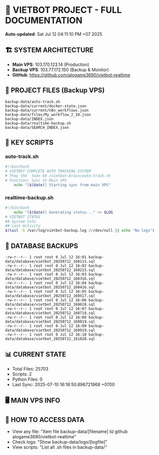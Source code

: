 # 🤖 VIETBOT PROJECT - FULL DOCUMENTATION
**Auto-updated**: Sat Jul 12 04:11:10 PM +07 2025

## 🏗️ SYSTEM ARCHITECTURE
- **Main VPS**: 103.170.123.14 (Production)
- **Backup VPS**: 103.77.172.150 (Backup & Monitor)
- **GitHub**: https://github.com/alogame3690/vietbot-realtime

## 📁 PROJECT FILES (Backup VPS)
```
backup-data/auto-track.sh
backup-data/current/docker-state.json
backup-data/current/n8n_workflows.json
backup-data/files/My_workflow_2_10.json
backup-data/INDEX.json
backup-data/realtime-backup.sh
backup-data/SEARCH_INDEX.json
```

## 🔧 KEY SCRIPTS
### auto-track.sh
```bash
#!/bin/bash
# VIETBOT COMPLETE AUTO TRACKING SYSTEM
# Thay thế toàn bộ /vietbot-brain/auto-track.sh
# Function: Sync từ Main VPS
    echo "[$(date)] Starting sync from main VPS"
```
### realtime-backup.sh
```bash
#!/bin/bash
    echo "[$(date)] Generating status..." >> $LOG
# VIETBOT STATUS
## System Info
## Last Activity
$(tail -5 /var/log/vietbot-backup.log 2>/dev/null || echo "No logs")
```

## 💾 DATABASE BACKUPS
```
-rw-r--r-- 1 root root 0 Jul 12 16:01 backup-data/database/vietbot_20250712_160115.sql
-rw-r--r-- 1 root root 0 Jul 12 16:02 backup-data/database/vietbot_20250712_160215.sql
-rw-r--r-- 1 root root 0 Jul 12 16:03 backup-data/database/vietbot_20250712_160316.sql
-rw-r--r-- 1 root root 0 Jul 12 16:04 backup-data/database/vietbot_20250712_160416.sql
-rw-r--r-- 1 root root 0 Jul 12 16:05 backup-data/database/vietbot_20250712_160517.sql
-rw-r--r-- 1 root root 0 Jul 12 16:06 backup-data/database/vietbot_20250712_160618.sql
-rw-r--r-- 1 root root 0 Jul 12 16:07 backup-data/database/vietbot_20250712_160718.sql
-rw-r--r-- 1 root root 0 Jul 12 16:08 backup-data/database/vietbot_20250712_160819.sql
-rw-r--r-- 1 root root 0 Jul 12 16:09 backup-data/database/vietbot_20250712_160919.sql
-rw-r--r-- 1 root root 0 Jul 12 16:10 backup-data/database/vietbot_20250712_161020.sql
```

## 📊 CURRENT STATE
- Total Files: 25703
- Scripts: 2
- Python Files: 0
- Last Sync: 2025-07-10 16:18:50.896721968 +0700

## 🖥️ MAIN VPS INFO


## 🚨 HOW TO ACCESS DATA
- View any file: "Xem file backup-data/[filename] từ github alogame3690/vietbot-realtime"
- Check logs: "Show backup-data/logs/[logfile]"
- View scripts: "List all .sh files in backup-data/"
